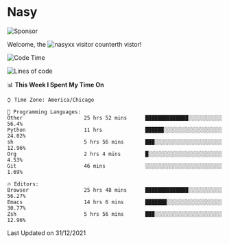 # Nasy

<!--
<p align="center">
<img height="200" src="https://github-readme-stats.vercel.app/api?username=nasyxx&count_private=true&show_icons=true&theme=dracula&include_all_commits=true"/>
<img height="200" src="https://github-readme-stats.vercel.app/api/top-langs/?username=nasyxx&theme=dracula&hide=html,jupyter+notebook&count_private=true&show_icons=true"/>
</p>

  
----------------
-->

![Sponsor](https://img.shields.io/static/v1.svg?label=Sponsor&message=%E2%9D%A4&logo=GitHub&style=flat&color=pink)
 
Welcome, the ![nasyxx visitor counter](https://count.getloli.com/get/@nasyxx?theme=rule34)th vistor!
 
<!--START_SECTION:waka-->
![Code Time](http://img.shields.io/badge/Code%20Time-1%2C655%20hrs%2020%20mins-blue)

![Lines of code](https://img.shields.io/badge/From%20Hello%20World%20I%27ve%20Written-5%20Million%20lines%20of%20code-blue)

📊 **This Week I Spent My Time On** 

```text
⌚︎ Time Zone: America/Chicago

💬 Programming Languages: 
Other                    25 hrs 52 mins      ██████████████░░░░░░░░░░░   56.4% 
Python                   11 hrs              ██████░░░░░░░░░░░░░░░░░░░   24.02% 
sh                       5 hrs 56 mins       ███░░░░░░░░░░░░░░░░░░░░░░   12.96% 
Org                      2 hrs 4 mins        █░░░░░░░░░░░░░░░░░░░░░░░░   4.53% 
Git                      46 mins             ░░░░░░░░░░░░░░░░░░░░░░░░░   1.69%

🔥 Editors: 
Browser                  25 hrs 48 mins      ██████████████░░░░░░░░░░░   56.27% 
Emacs                    14 hrs 6 mins       ███████░░░░░░░░░░░░░░░░░░   30.77% 
Zsh                      5 hrs 56 mins       ███░░░░░░░░░░░░░░░░░░░░░░   12.96%

```


 Last Updated on 31/12/2021
<!--END_SECTION:waka-->

<!-- ![visitors](https://visitor-badge.laobi.icu/badge?page_id=nasyxx.nasyxx) -->

